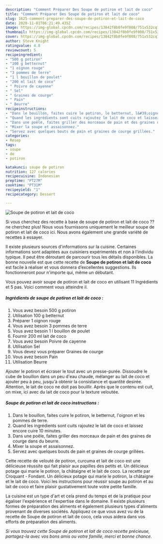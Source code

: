 ```yaml
---
description: "Comment Préparer Des Soupe de potiron et lait de coco"
title: "Comment Préparer Des Soupe de potiron et lait de coco"
slug: 1625-comment-preparer-des-soupe-de-potiron-et-lait-de-coco
date: 2020-11-01T06:21:49.435Z
image: https://img-global.cpcdn.com/recipes/13842f8b0fe9f008/751x532cq70/soupe-de-potiron-et-lait-de-coco-photo-principale-de-la-recette.jpg
thumbnail: https://img-global.cpcdn.com/recipes/13842f8b0fe9f008/751x532cq70/soupe-de-potiron-et-lait-de-coco-photo-principale-de-la-recette.jpg
cover: https://img-global.cpcdn.com/recipes/13842f8b0fe9f008/751x532cq70/soupe-de-potiron-et-lait-de-coco-photo-principale-de-la-recette.jpg
author: Steve Knight
ratingvalue: 4.8
reviewcount: 5
recipeingredient:
- "500 g potiron"
- "100 g betternut"
- "1 oignon rouge"
- "3 pommes de terre"
- "1 l bouillon de poulet"
- "200 ml lait de coco"
- " Poivre de cayenne"
- " Sel"
- " Graines de courge"
- " Pain"
- " Beurre"
recipeinstructions:
- "Dans le bouillon, faites cuire le potiron, le betternut, l&#39;oignon et les pommes de terre."
- "Quand les ingrédients sont cuits rajoutez le lait de coco et laissez encore cuire 10 minutes."
- "Dans une poêle, faites griller des morceaux de pain et des graines de courge dans du beurre."
- "Mixer la soupe et assaisonnez."
- "Servez avec quelques bouts de pain et graines de courge grillées."
categories:
- Resep
tags:
- soupe
- de
- potiron

katakunci: soupe de potiron 
nutrition: 127 calories
recipecuisine: Indonesian
preptime: "PT27M"
cooktime: "PT31M"
recipeyield: "1"
recipecategory: Dessert

---
```



![Soupe de potiron et lait de coco](https://img-global.cpcdn.com/recipes/13842f8b0fe9f008/751x532cq70/soupe-de-potiron-et-lait-de-coco-photo-principale-de-la-recette.jpg)

Si vous cherchez des recette à base de soupe de potiron et lait de coco ?? ne cherchez plus! Nous vous fournissons uniquement le meilleur soupe de potiron et lait de coco ici. Nous avons également une grande variété de recettes à essayer.

Il existe plusieurs sources d'informations sur la cuisine. Certaines informations sont adaptées aux cuisiniers expérimentés et non à l'individu typique. Il peut être déroutant de parcourir tous les détails disponibles. La bonne nouvelle est que cette recette de <strong> Soupe de potiron et lait de coco </strong> est facile à réaliser et vous donnera d’excellentes suggestions. Ils fonctionneront pour n'importe qui, même un débutant.

<!--inarticleads1-->

Vous pouvez avoir soupe de potiron et lait de coco en utilisant 11 Ingrédients et 5 pas. Voici comment vous atteindre il.

##### Ingrédients de soupe de potiron et lait de coco :

1. Vous avez besoin 500 g potiron
1. Utilisation 100 g betternut
1. Préparer 1 oignon rouge
1. Vous avez besoin 3 pommes de terre
1. Vous avez besoin 1 l bouillon de poulet
1. Fournir 200 ml lait de coco
1. Vous avez besoin  Poivre de cayenne
1. Utilisation  Sel
1. Vous devez vous préparer  Graines de courge
1. Vous avez besoin  Pain
1. Utilisation  Beurre


Ajouter le potiron et écraser le tout avec un presse-purée. Dissoudre le cube de bouillon dans un peu d&#39;eau chaude, mélanger au lait de coco et ajouter peu à peu, jusqu&#39;à obtenir la consistance et quantité desirée. Attention, le lait de coco ne doit pas bouillir. Après que le contenu est cuit, on mixe, ici avec du lait de coco pour la texture veloutée. 

<!--inarticleads2-->

##### Soupe de potiron et lait de coco instructions :

1. Dans le bouillon, faites cuire le potiron, le betternut, l&#39;oignon et les pommes de terre.
1. Quand les ingrédients sont cuits rajoutez le lait de coco et laissez encore cuire 10 minutes.
1. Dans une poêle, faites griller des morceaux de pain et des graines de courge dans du beurre.
1. Mixer la soupe et assaisonnez.
1. Servez avec quelques bouts de pain et graines de courge grillées.


Cette recette de velouté de potiron, curcuma et lait de coco est une délicieuse réussite qui fait plaisir aux papilles des petits et. Un délicieux potage qui marie le potiron, la châtaigne et le lait de coco. La recette par Croquant - Fondant. Un délicieux potage qui marie le potiron, la châtaigne et le lait de coco. Voici les instructions pour réussir soupe au potiron et au lait de coco et faire plaisir gustativement toute votre petite famille. 

<!--inarticleads1-->

<p>
La cuisine est un type d'art et cela prend du temps et de la pratique pour égaliser l'expérience et l'expertise dans le domaine. Il existe plusieurs formes de préparation des aliments et également plusieurs types d'aliments provenant de diverses sociétés. Appliquez ce que vous avez vu de la recette de Soupe de potiron et lait de coco, cela vous aidera dans vos efforts de préparation des aliments.
</p>

<p>
<i>Si vous trouvez cette Soupe de potiron et lait de coco recette précieuse, partagez-la avec vos bons amis ou votre famille, merci et bonne chance.</i>
</p>
